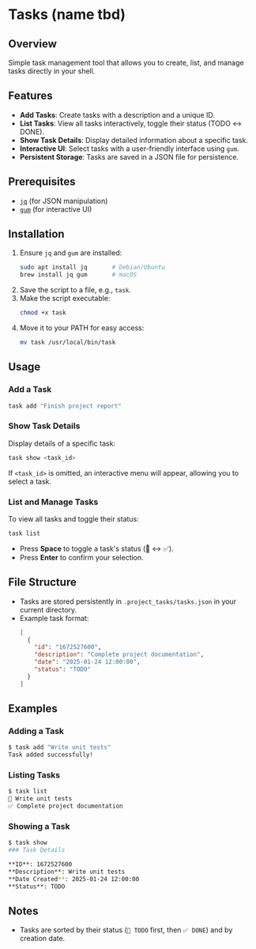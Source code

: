 # Tasks (name tbd)


## Overview
Simple task management tool that allows you to create, list, and manage tasks directly in your shell.


## Features
- **Add Tasks**: Create tasks with a description and a unique ID.
- **List Tasks**: View all tasks interactively, toggle their status (TODO ↔ DONE).
- **Show Task Details**: Display detailed information about a specific task.
- **Interactive UI**: Select tasks with a user-friendly interface using `gum`.
- **Persistent Storage**: Tasks are saved in a JSON file for persistence.


## Prerequisites
- [`jq`](https://stedolan.github.io/jq/) (for JSON manipulation)
- [`gum`](https://github.com/charmbracelet/gum) (for interactive UI)


## Installation
1. Ensure `jq` and `gum` are installed:
   ```bash
   sudo apt install jq       # Debian/Ubuntu
   brew install jq gum       # macOS
   ```
2. Save the script to a file, e.g., `task`.
3. Make the script executable:
   ```bash
   chmod +x task
   ```
4. Move it to your PATH for easy access:
   ```bash
   mv task /usr/local/bin/task
   ```


## Usage

### Add a Task
```bash
task add "Finish project report"
```


### Show Task Details
Display details of a specific task:
```bash
task show <task_id>
```
If `<task_id>` is omitted, an interactive menu will appear, allowing you to select a task.


### List and Manage Tasks
To view all tasks and toggle their status:
```bash
task list
```
- Press **Space** to toggle a task's status (📝 ↔ ✅).
- Press **Enter** to confirm your selection.


## File Structure
- Tasks are stored persistently in `.project_tasks/tasks.json` in your current directory.
- Example task format:
  ```json
  [
    {
      "id": "1672527600",
      "description": "Complete project documentation",
      "date": "2025-01-24 12:00:00",
      "status": "TODO"
    }
  ]
  ```


## Examples

### Adding a Task
```bash
$ task add "Write unit tests"
Task added successfully!
```

### Listing Tasks
```bash
$ task list
📝 Write unit tests
✅ Complete project documentation
```

### Showing a Task
```bash
$ task show
### Task Details

**ID**: 1672527600
**Description**: Write unit tests
**Date Created**: 2025-01-24 12:00:00
**Status**: TODO
```


## Notes
- Tasks are sorted by their status (`📝 TODO` first, then `✅ DONE`) and by creation date.

